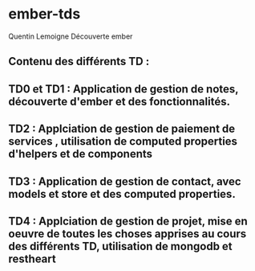 # ember-tds
Quentin Lemoigne
Découverte ember

## Contenu des différents TD : 

## TD0 et TD1 : Application de gestion de notes, découverte d'ember et des fonctionnalités.

## TD2 : Applciation de gestion de paiement de services , utilisation de computed properties d'helpers et de components

## TD3 : Application de gestion de contact, avec models et store et des computed properties. 

## TD4 : Applciation de gestion de projet, mise en oeuvre de toutes les choses apprises au cours des différents TD, utilisation de mongodb et restheart
